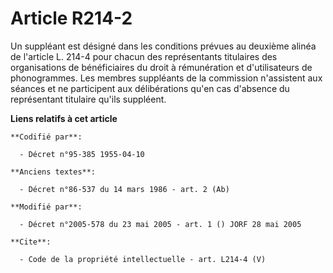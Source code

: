 # Article R214-2

Un suppléant est désigné dans les conditions prévues au deuxième alinéa de l'article L. 214-4 pour chacun des représentants
titulaires des organisations de bénéficiaires du droit à rémunération et d'utilisateurs de phonogrammes. Les membres
suppléants de la commission n'assistent aux séances et ne participent aux délibérations qu'en cas d'absence du représentant
titulaire qu'ils suppléent.

**Liens relatifs à cet article**

	**Codifié par**:

	  - Décret n°95-385 1955-04-10

	**Anciens textes**:

	  - Décret n°86-537 du 14 mars 1986 - art. 2 (Ab)

	**Modifié par**:

	  - Décret n°2005-578 du 23 mai 2005 - art. 1 () JORF 28 mai 2005

	**Cite**:

	  - Code de la propriété intellectuelle - art. L214-4 (V)

